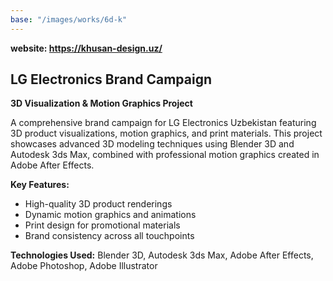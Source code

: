 ```yaml
---
base: "/images/works/6d-k"
---
```

**website: https://khusan-design.uz/**

## LG Electronics Brand Campaign

**3D Visualization & Motion Graphics Project**

A comprehensive brand campaign for LG Electronics Uzbekistan featuring 3D product visualizations, motion graphics, and print materials. This project showcases advanced 3D modeling techniques using Blender 3D and Autodesk 3ds Max, combined with professional motion graphics created in Adobe After Effects.

**Key Features:**
- High-quality 3D product renderings
- Dynamic motion graphics and animations
- Print design for promotional materials
- Brand consistency across all touchpoints

**Technologies Used:** Blender 3D, Autodesk 3ds Max, Adobe After Effects, Adobe Photoshop, Adobe Illustrator
